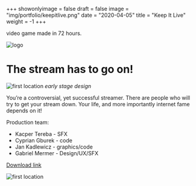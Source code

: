 +++
showonlyimage = false
draft = false
image = "img/portfolio/keepitlive.png"
date = "2020-04-05"
title = "Keep It Live"
weight = -1
+++

video game made in 72 hours.
<!--more-->

![logo](/img/portfolio/keepitlive.png)


# The stream has to go on!

![first location](/img/portfolio/live1.png)
*early stage design*


You’re a controversial, yet successful streamer. There are people who will try to get your stream down. Your life, and more importantly internet fame depends on it!

Production team:

* Kacper Tereba - SFX
* Cyprian Gburek - code
* Jan Kadlewicz - graphics/code
* Gabriel Mermer - Design/UX/SFX

[Download link](https://zubrzysta.itch.io/keep-it-live)


![first location](/img/portfolio/live2.png)
